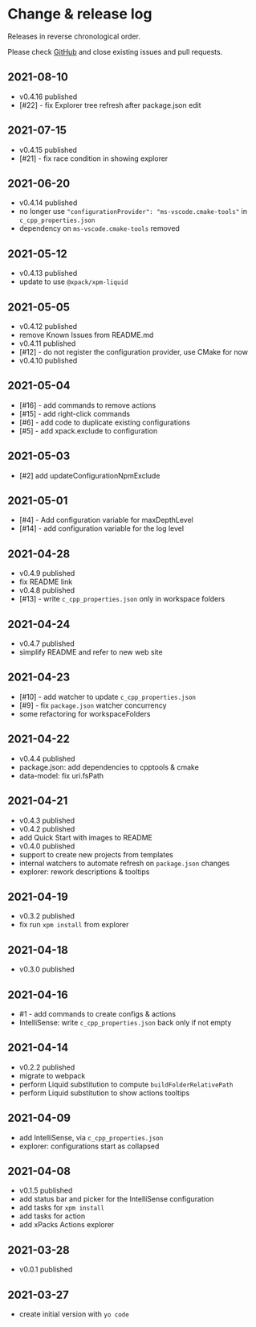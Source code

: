 # Change & release log

Releases in reverse chronological order.

Please check
[GitHub](https://github.com/xpack/vscode-xpack-extension-ts/issues/)
and close existing issues and pull requests.

## 2021-08-10

- v0.4.16 published
- [#22] - fix Explorer tree refresh after package.json edit

## 2021-07-15

- v0.4.15 published
- [#21] - fix race condition in showing explorer

## 2021-06-20

- v0.4.14 published
- no longer use `"configurationProvider": "ms-vscode.cmake-tools"` in `c_cpp_properties.json`
- dependency on `ms-vscode.cmake-tools` removed

## 2021-05-12

- v0.4.13 published
- update to use `@xpack/xpm-liquid`

## 2021-05-05

- v0.4.12 published
- remove Known Issues from README.md
- v0.4.11 published
- [#12] - do not register the configuration provider, use CMake for now
- v0.4.10 published

## 2021-05-04

- [#16] - add commands to remove actions
- [#15] - add right-click commands
- [#6] - add code to duplicate existing configurations
- [#5] - add xpack.exclude to configuration

## 2021-05-03

- [#2] add updateConfigurationNpmExclude

## 2021-05-01

- [#4] - Add configuration variable for maxDepthLevel
- [#14] - add configuration variable for the log level

## 2021-04-28

- v0.4.9 published
- fix README link
- v0.4.8 published
- [#13] - write `c_cpp_properties.json` only in workspace folders

## 2021-04-24

- v0.4.7 published
- simplify README and refer to new web site

## 2021-04-23

- [#10] - add watcher to update `c_cpp_properties.json`
- [#9] - fix `package.json` watcher concurrency
- some refactoring for workspaceFolders

## 2021-04-22

- v0.4.4 published
- package.json: add dependencies to cpptools & cmake
- data-model: fix uri.fsPath

## 2021-04-21

- v0.4.3 published
- v0.4.2 published
- add Quick Start with images to README
- v0.4.0 published
- support to create new projects from templates
- internal watchers to automate refresh on `package.json` changes
- explorer: rework descriptions & tooltips

## 2021-04-19

- v0.3.2 published
- fix run `xpm install` from explorer

## 2021-04-18

- v0.3.0 published

## 2021-04-16

- #1 - add commands to create configs & actions
- IntelliSense: write `c_cpp_properties.json` back only if not empty

## 2021-04-14

- v0.2.2 published
- migrate to webpack
- perform Liquid substitution to compute `buildFolderRelativePath`
- perform Liquid substitution to show actions tooltips

## 2021-04-09

- add IntelliSense, via `c_cpp_properties.json`
- explorer: configurations start as collapsed

## 2021-04-08

- v0.1.5 published
- add status bar and picker for the IntelliSense configuration
- add tasks for `xpm install`
- add tasks for action
- add xPacks Actions explorer

## 2021-03-28

- v0.0.1 published

## 2021-03-27

- create initial version with `yo code`
